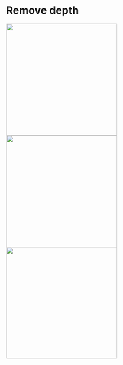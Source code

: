 <h1>Remove depth</h1>

<img src="/images/Sunrise_Stroll_March_2008_332a.99100739_large.JPG" width="300px"/>
<img src="/images/A3P2375.jpg" width="300px"/>
<img src="/images/IMG_6960.jpg" width="300px"/>

